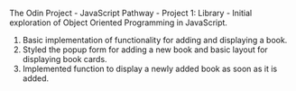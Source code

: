 The Odin Project - JavaScript Pathway - Project 1: Library
    - Initial exploration of Object Oriented Programming in JavaScript.

1. Basic implementation of functionality for adding and displaying a book. 
2. Styled the popup form for adding a new book and basic layout for displaying book cards.
3. Implemented function to display a newly added book as soon as it is added.